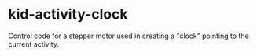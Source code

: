 # kid-activity-clock
Control code for a stepper motor used in creating a "clock" pointing to the current activity.
